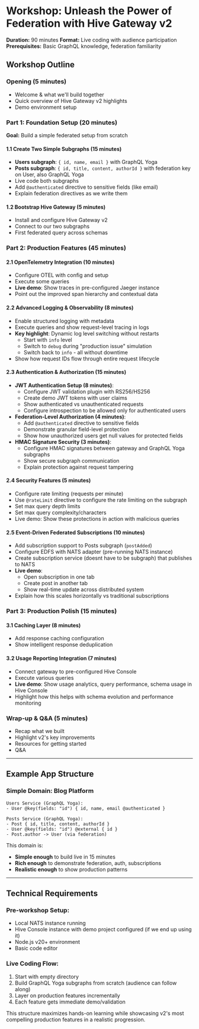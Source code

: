 # Workshop: Unleash the Power of Federation with Hive Gateway v2

**Duration:** 90 minutes
**Format:** Live coding with audience participation
**Prerequisites:** Basic GraphQL knowledge, federation familiarity

## Workshop Outline

### Opening (5 minutes)
- Welcome & what we'll build together
- Quick overview of Hive Gateway v2 highlights
- Demo environment setup

### Part 1: Foundation Setup (20 minutes)
**Goal:** Build a simple federated setup from scratch

#### 1.1 Create Two Simple Subgraphs (15 minutes)
- **Users subgraph**: `{ id, name, email }` with GraphQL Yoga
- **Posts subgraph**: `{ id, title, content, authorId }` with federation key on User, also GraphQL Yoga
- Live code both subgraphs
- Add `@authenticated` directive to sensitive fields (like email)
- Explain federation directives as we write them

#### 1.2 Bootstrap Hive Gateway (5 minutes)
- Install and configure Hive Gateway v2
- Connect to our two subgraphs
- First federated query across schemas

### Part 2: Production Features (45 minutes)

#### 2.1 OpenTelemetry Integration (10 minutes)
- Configure OTEL with config and setup
- Execute some queries
- **Live demo**: Show traces in pre-configured Jaeger instance
- Point out the improved span hierarchy and contextual data

#### 2.2 Advanced Logging & Observability (8 minutes)
- Enable structured logging with metadata
- Execute queries and show request-level tracing in logs
- **Key highlight**: Dynamic log level switching without restarts
  - Start with `info` level
  - Switch to `debug` during "production issue" simulation
  - Switch back to `info` - all without downtime
- Show how request IDs flow through entire request lifecycle

#### 2.3 Authentication & Authorization (15 minutes)
- **JWT Authentication Setup (8 minutes)**:
  - Configure JWT validation plugin with RS256/HS256
  - Create demo JWT tokens with user claims
  - Show authenticated vs unauthenticated requests
  - Configure introspection to be allowed only for authenticated users
- **Federation-Level Authorization (4 minutes)**:
  - Add `@authenticated` directive to sensitive fields
  - Demonstrate granular field-level protection
  - Show how unauthorized users get null values for protected fields
- **HMAC Signature Security (3 minutes)**:
  - Configure HMAC signatures between gateway and GraphQL Yoga subgraphs
  - Show secure subgraph communication
  - Explain protection against request tampering

#### 2.4 Security Features (5 minutes)
- Configure rate limiting (requests per minute)
- Use `@rateLimit` directive to configure the rate limiting on the subgraph
- Set max query depth limits
- Set max query complexity/characters
- Live demo: Show these protections in action with malicious queries

#### 2.5 Event-Driven Federated Subscriptions (10 minutes)
- Add subscription support to Posts subgraph (`postAdded`)
- Configure EDFS with NATS adapter (pre-running NATS instance)
- Create subscription service (doesnt have to be subgraph) that publishes to NATS
- **Live demo**:
  - Open subscription in one tab
  - Create post in another tab
  - Show real-time update across distributed system
- Explain how this scales horizontally vs traditional subscriptions

### Part 3: Production Polish (15 minutes)

#### 3.1 Caching Layer (8 minutes)
- Add response caching configuration
- Show intelligent response deduplication

#### 3.2 Usage Reporting Integration (7 minutes)
- Connect gateway to pre-configured Hive Console
- Execute various queries
- **Live demo**: Show usage analytics, query performance, schema usage in Hive Console
- Highlight how this helps with schema evolution and performance monitoring

### Wrap-up & Q&A (5 minutes)
- Recap what we built
- Highlight v2's key improvements
- Resources for getting started
- Q&A

---

## Example App Structure

### Simple Domain: Blog Platform
```
Users Service (GraphQL Yoga):
- User @key(fields: "id") { id, name, email @authenticated }

Posts Service (GraphQL Yoga):
- Post { id, title, content, authorId }
- User @key(fields: "id") @external { id }
- Post.author -> User (via federation)
```

This domain is:
- **Simple enough** to build live in 15 minutes
- **Rich enough** to demonstrate federation, auth, subscriptions
- **Realistic enough** to show production patterns

---

## Technical Requirements

### Pre-workshop Setup:
- Local NATS instance running
- Hive Console instance with demo project configured (if we end up using it)
- Node.js v20+ environment
- Basic code editor

### Live Coding Flow:
1. Start with empty directory
2. Build GraphQL Yoga subgraphs from scratch (audience can follow along)
3. Layer on production features incrementally
4. Each feature gets immediate demo/validation

This structure maximizes hands-on learning while showcasing v2's most compelling production features in a realistic progression.
